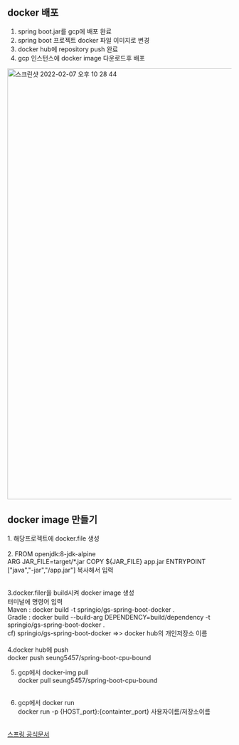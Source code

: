 <h2>docker 배포</h2>

1. spring boot.jar를 gcp에 배포 완료
2. spring boot 프로젝트 docker 파일 이미지로 변경
3. docker hub에 repository push 완료
4. gcp 인스턴스에 docker image 다운로드후 배포
<img width="968" alt="스크린샷 2022-02-07 오후 10 28 44" src="https://user-images.githubusercontent.com/66988341/152798690-0cc70cf0-c700-417c-80c8-f6d975f37b22.png">

<h2> docker image 만들기 </h2>
1. 해당프로젝트에 docker.file 생성<br><br>
2. FROM openjdk:8-jdk-alpine<br>
ARG JAR_FILE=target/*.jar
COPY ${JAR_FILE} app.jar
ENTRYPOINT ["java","-jar","/app.jar"]
복사해서 입력<br><br>

3.docker.filer을 build시켜 docker image 생성<br>
터미널에 명령어 입력<br>
Maven : docker build -t springio/gs-spring-boot-docker .<br>
Gradle : docker build --build-arg DEPENDENCY=build/dependency -t springio/gs-spring-boot-docker . <br>
cf) springio/gs-spring-boot-docker =>> docker hub의 개인저장소 이름<br><br>
4.docker hub에 push<br>
docker push seung5457/spring-boot-cpu-bound<br>

5. gcp에서 docker-img pull<br>
docker pull seung5457/spring-boot-cpu-bound<br><br>
 
6. gcp에서 docker run<br>
docker run -p {HOST_port}:{containter_port} 사용자이름/저장소이름<br><br>




<a href="https://spring.io/guides/gs/spring-boot-docker/">스프링 공식문서</a>
